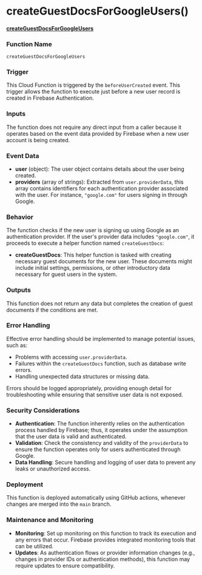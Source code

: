 # createGuestDocsForGoogleUsers()

#### [createGuestDocsForGoogleUsers](https://github.com/yeatmanlab/roar-firebase-functions/blob/e784650492722d24069aa9b0704d1873ea5dafee/gse-roar-admin/functions/src/index.ts#L1058)

### Function Name
`createGuestDocsForGoogleUsers`

### Trigger
This Cloud Function is triggered by the `beforeUserCreated` event. This trigger allows the function to execute just before a new user record is created in Firebase Authentication.

### Inputs
The function does not require any direct input from a caller because it operates based on the event data provided by Firebase when a new user account is being created.

### Event Data
- **user** (object): The user object contains details about the user being created.
- **providers** (array of strings): Extracted from `user.providerData`, this array contains identifiers for each authentication provider associated with the user. For instance, `"google.com"` for users signing in through Google.

### Behavior
The function checks if the new user is signing up using Google as an authentication provider. If the user's provider data includes `"google.com"`, it proceeds to execute a helper function named `createGuestDocs`:

- **createGuestDocs**: This helper function is tasked with creating necessary guest documents for the new user. These documents might include initial settings, permissions, or other introductory data necessary for guest users in the system.

### Outputs
This function does not return any data but completes the creation of guest documents if the conditions are met.

### Error Handling
Effective error handling should be implemented to manage potential issues, such as:
- Problems with accessing `user.providerData`.
- Failures within the `createGuestDocs` function, such as database write errors.
- Handling unexpected data structures or missing data.

Errors should be logged appropriately, providing enough detail for troubleshooting while ensuring that sensitive user data is not exposed.

### Security Considerations
- **Authentication**: The function inherently relies on the authentication process handled by Firebase; thus, it operates under the assumption that the user data is valid and authenticated.
- **Validation**: Check the consistency and validity of the `providerData` to ensure the function operates only for users authenticated through Google.
- **Data Handling**: Secure handling and logging of user data to prevent any leaks or unauthorized access.

### Deployment
This function is deployed automatically using GitHub actions, whenever changes are merged into the `main` branch.

### Maintenance and Monitoring
- **Monitoring**: Set up monitoring on this function to track its execution and any errors that occur. Firebase provides integrated monitoring tools that can be utilized.
- **Updates**: As authentication flows or provider information changes (e.g., changes in provider IDs or authentication methods), this function may require updates to ensure compatibility.
